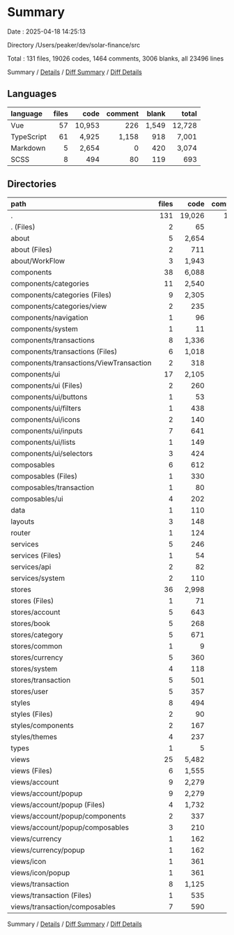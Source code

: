 # Summary

Date : 2025-04-18 14:25:13

Directory /Users/peaker/dev/solar-finance/src

Total : 131 files,  19026 codes, 1464 comments, 3006 blanks, all 23496 lines

Summary / [Details](details.md) / [Diff Summary](diff.md) / [Diff Details](diff-details.md)

## Languages
| language | files | code | comment | blank | total |
| :--- | ---: | ---: | ---: | ---: | ---: |
| Vue | 57 | 10,953 | 226 | 1,549 | 12,728 |
| TypeScript | 61 | 4,925 | 1,158 | 918 | 7,001 |
| Markdown | 5 | 2,654 | 0 | 420 | 3,074 |
| SCSS | 8 | 494 | 80 | 119 | 693 |

## Directories
| path | files | code | comment | blank | total |
| :--- | ---: | ---: | ---: | ---: | ---: |
| . | 131 | 19,026 | 1,464 | 3,006 | 23,496 |
| . (Files) | 2 | 65 | 9 | 10 | 84 |
| about | 5 | 2,654 | 0 | 420 | 3,074 |
| about (Files) | 2 | 711 | 0 | 149 | 860 |
| about/WorkFlow | 3 | 1,943 | 0 | 271 | 2,214 |
| components | 38 | 6,088 | 135 | 854 | 7,077 |
| components/categories | 11 | 2,540 | 62 | 388 | 2,990 |
| components/categories (Files) | 9 | 2,305 | 57 | 357 | 2,719 |
| components/categories/view | 2 | 235 | 5 | 31 | 271 |
| components/navigation | 1 | 96 | 1 | 4 | 101 |
| components/system | 1 | 11 | 0 | 3 | 14 |
| components/transactions | 8 | 1,336 | 26 | 176 | 1,538 |
| components/transactions (Files) | 6 | 1,018 | 19 | 131 | 1,168 |
| components/transactions/ViewTransaction | 2 | 318 | 7 | 45 | 370 |
| components/ui | 17 | 2,105 | 46 | 283 | 2,434 |
| components/ui (Files) | 2 | 260 | 8 | 32 | 300 |
| components/ui/buttons | 1 | 53 | 1 | 6 | 60 |
| components/ui/filters | 1 | 438 | 11 | 62 | 511 |
| components/ui/icons | 2 | 140 | 4 | 15 | 159 |
| components/ui/inputs | 7 | 641 | 8 | 92 | 741 |
| components/ui/lists | 1 | 149 | 6 | 20 | 175 |
| components/ui/selectors | 3 | 424 | 8 | 56 | 488 |
| composables | 6 | 612 | 105 | 130 | 847 |
| composables (Files) | 1 | 330 | 43 | 64 | 437 |
| composables/transaction | 1 | 80 | 28 | 20 | 128 |
| composables/ui | 4 | 202 | 34 | 46 | 282 |
| data | 1 | 110 | 11 | 26 | 147 |
| layouts | 3 | 148 | 4 | 21 | 173 |
| router | 1 | 124 | 15 | 10 | 149 |
| services | 5 | 246 | 111 | 70 | 427 |
| services (Files) | 1 | 54 | 22 | 11 | 87 |
| services/api | 2 | 82 | 31 | 36 | 149 |
| services/system | 2 | 110 | 58 | 23 | 191 |
| stores | 36 | 2,998 | 655 | 509 | 4,162 |
| stores (Files) | 1 | 71 | 10 | 10 | 91 |
| stores/account | 5 | 643 | 164 | 119 | 926 |
| stores/book | 5 | 268 | 64 | 42 | 374 |
| stores/category | 5 | 671 | 104 | 120 | 895 |
| stores/common | 1 | 9 | 1 | 1 | 11 |
| stores/currency | 5 | 360 | 60 | 69 | 489 |
| stores/system | 4 | 118 | 54 | 21 | 193 |
| stores/transaction | 5 | 501 | 81 | 62 | 644 |
| stores/user | 5 | 357 | 117 | 65 | 539 |
| styles | 8 | 494 | 80 | 119 | 693 |
| styles (Files) | 2 | 90 | 14 | 20 | 124 |
| styles/components | 2 | 167 | 17 | 28 | 212 |
| styles/themes | 4 | 237 | 49 | 71 | 357 |
| types | 1 | 5 | 0 | 0 | 5 |
| views | 25 | 5,482 | 339 | 837 | 6,658 |
| views (Files) | 6 | 1,555 | 26 | 176 | 1,757 |
| views/account | 9 | 2,279 | 122 | 380 | 2,781 |
| views/account/popup | 9 | 2,279 | 122 | 380 | 2,781 |
| views/account/popup (Files) | 4 | 1,732 | 43 | 285 | 2,060 |
| views/account/popup/components | 2 | 337 | 2 | 55 | 394 |
| views/account/popup/composables | 3 | 210 | 77 | 40 | 327 |
| views/currency | 1 | 162 | 3 | 25 | 190 |
| views/currency/popup | 1 | 162 | 3 | 25 | 190 |
| views/icon | 1 | 361 | 6 | 52 | 419 |
| views/icon/popup | 1 | 361 | 6 | 52 | 419 |
| views/transaction | 8 | 1,125 | 182 | 204 | 1,511 |
| views/transaction (Files) | 1 | 535 | 7 | 80 | 622 |
| views/transaction/composables | 7 | 590 | 175 | 124 | 889 |

Summary / [Details](details.md) / [Diff Summary](diff.md) / [Diff Details](diff-details.md)
